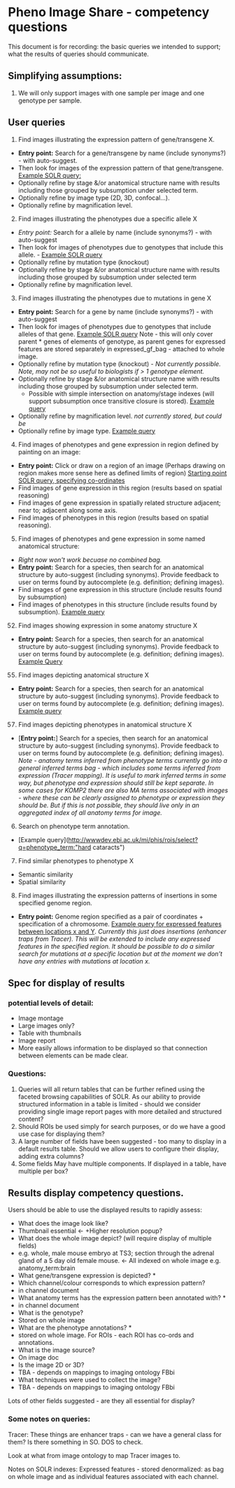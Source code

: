 # Pheno Image Share - competency questions

This document is for recording: the basic queries we intended to support; what the results of queries should communicate.

## Simplifying assumptions:

1. We will only support images with one sample per image and one genotype per sample.

## User queries
1. Find images illustrating the expression pattern of gene/transgene X.
 * __Entry point:__ Search for a gene/transgene by name (include synonyms?) - with auto-suggest.
 * Then look for images of the expression pattern of that
   gene/transgene.  [Example SOLR query:](http://wwwdev.ebi.ac.uk/mi/phis/images/select?q=expressed_gf_bag:Sesn3)
 * Optionally refine by stage &/or anatomical structure name with results including those grouped by subsumption under selected term.
 * Optionally refine by image type (2D, 3D, confocal…).
 * Optionally refine by magnification level.
 
2. Find images illustrating the phenotypes due a specific allele X
 * _Entry point:_ Search for a allele by name (include synonyms?) - with auto-suggest
 * Then look for images of phenotypes due to genotypes that include
   this allele. - [Example SOLR query](http://wwwdev.ebi.ac.uk/mi/phis/images/select?q=genetic_feature_name:"Sesn3<tm1a(EUCOMM)Wtsi>")<br>
 * Optionally refine by mutation type (knockout)
 * Optionally refine by stage &/or anatomical structure name with results including those grouped by subsumption under selected term
 * Optionally refine by magnification level.

3.  Find images illustrating the phenotypes due to mutations in gene X
 * __Entry point:__ Search for a gene by name (include synonyms?) - with auto-suggest
 * Then look for  images of phenotypes due to genotypes that include
   alleles of that gene.  [Example SOLR query](http://wwwdev.ebi.ac.uk/mi/phis/images/select?q=gene_name:Ube3b) Note - this will only cover parent  * genes of elements of genotype, as parent genes for expressed features are stored separately in expressed\_gf\_bag - attached to whole image.
 * Optionally refine by mutation type (knockout) - _Not currently possible.  Note, may not be so useful to biologists if > 1 genotype element._
 * Optionally refine by stage &/or anatomical structure name with results including those grouped by subsumption under selected term.
   * Possible with simple intersection on anatomy/stage indexes (will support subsumption once transitive closure is stored). [Example query](http://wwwdev.ebi.ac.uk/mi/phis/images/select?q=gene_name:Ube3b&fq=anatomy_term:eye&fq=age:[80%20TO%20100])
 * Optionally refine by magnification level.  _not currently stored, but could be_
 * Optionally refine by image type. [Example query](http://wwwdev.ebi.ac.uk/mi/phis/images/select?q=gene_name:Ube3b&fq=image_type:xray)

4. Find images of phenotypes and gene expression in region defined by painting on an image:
 * __Entry point:__ Click or draw on a region of an image (Perhaps drawing on region makes more sense here as defined limits of region)
[Starting point SOLR query, specifying co-ordinates](http://wwwdev.ebi.ac.uk/mi/phis/rois/select?q=y_coordinates:[0%20TO%20100]&fq=x_coordinates:[0%20TO%20100])
 * Find images of gene expression in this region (results based on spatial reasoning)
 * Find images of gene expression in spatially related structure
adjacent; near to; adjacent along some axis.
 * Find images of phenotypes in this region (results based on spatial reasoning).

5. Find images of phenotypes and gene expression in some named anatomical structure:
 *  _Right now won't work becuase no combined bag._
 * __Entry point:__ Search for a species, then search for an anatomical structure by auto-suggest (including synonyms). Provide feedback to user on terms found by autocomplete (e.g. definition; defining images).
 * Find images of gene expression in this structure  (include results found by subsumption)
 * Find images of phenotypes in this structure (include results found by subsumption).  [Example query](http://wwwdev.ebi.ac.uk/mi/phis/images/select?q=anatomy_term:brain&fq=phenotype_term:*)

52. Find images showing expression in some anatomy structure X
 * __Entry point:__ Search for a species, then search for an anatomical structure by auto-suggest (including synonyms).  Provide feedback to user on terms found by autocomplete (e.g. definition; defining images).  [Example Query](http://wwwdev.ebi.ac.uk/mi/phis/images/select?q=expressed_anatomy_bag:ear) 

55. Find images depicting anatomical structure X
 * __Entry point:__ Search for a species, then search for an anatomical structure by auto-suggest (including synonyms).  Provide feedback to user on terms found by autocomplete (e.g. definition; defining images). [Example query](http://wwwdev.ebi.ac.uk/mi/phis/images/select?q=anatomy_term:brain)

57. Find images depicting phenotypes in anatomical structure X
 * [__Entry point:__] Search for a species, then search for an anatomical structure by auto-suggest (including synonyms). Provide feedback to user on terms found by autocomplete (e.g. definition; defining images).<br>
_Note - anatomy terms inferred from phenotype terms currently go into a general inferred terms bag - which includes some terms inferred from expression (Tracer mapping).   It is useful to mark inferred terms in some way, but phenotype and expression should still be kept separate.  In some cases for KOMP2 there are also MA terms associated with images - where these can be clearly assigned to phenotype or expression they should be.  But if this is not possible, they should live only in an aggregated index of all anatomy terms for image._

6. Search on phenotype term annotation.
 * [Example query](http://wwwdev.ebi.ac.uk/mi/phis/rois/select?q=phenotype_term:"hard cataracts")

7. Find similar phenotypes to phenotype X
 * Semantic similarity
 * Spatial similarity

8. Find images illustrating the expression patterns of insertions in some specified genome region.
 * __Entry point:__ Genome region specified as a pair of coordinates + specification of a chromosome. [Example query for  expressed features between locations x and Y](http://wwwdev.ebi.ac.uk/mi/phis/channels/select?q=*:*&fq=chromosome:12&fq=strand:%22-%22&insertion_site:[20000000%20TO%203000000]). 
 _Currently this just does insertions (enhancer traps from Tracer). This will be extended to include any expressed features in the specified region. It should be possible to do a similar search for mutations at a specific location but at the moment we don’t have any entries with mutations at location x._

## Spec for display of results

### potential levels of detail:

* Image montage
* Large images only?
* Table with thumbnails
* Image report
 * More easily allows information to be displayed so that connection between elements can be made clear.


### Questions: 
1. Queries will all return tables that can be further refined using the faceted browsing capabilities of SOLR. As our ability to provide structured information in a table is limited - should we consider providing single image report pages with more detailed and structured content?
2. Should ROIs be used simply for search purposes, or do we have a good use case for displaying them?
3. A large number of fields have been suggested -  too many to display in a default results table.  Should we allow users to configure their display, adding extra columns?
4. Some fields May have multiple components. If displayed in a table, have multiple per box?

## Results display competency questions.  

Users should be able to use the displayed results to rapidly assess:

* What does the image look like? 
 * Thumbnail essential  <- +Higher resolution popup?
* What does the whole image depict? (will require display of multiple fields)
 * e.g. whole, male mouse embryo at TS3; section through the adrenal gland of a 5 day old female mouse.  <- All indexed on whole image e.g. anatomy_term:brain 
* What gene/transgene expression is depicted? *
* Which channel/colour corresponds to which expression pattern?  
 * in channel document
* What anatomy terms has the expression pattern been annotated with? *
 * in channel document
* What is the genotype?  
 * Stored on whole image
* What are the phenotype annotations? *
 * stored on whole image.  For ROIs - each ROI has co-ords and annotations.
* What is the image source?
 * On image doc
* Is the image 2D or 3D?
 * TBA - depends on mappings to imaging ontology FBbi
* What techniques were used to collect the image?
 * TBA - depends on mappings to imaging ontology FBbi


Lots of other fields suggested - are they all essential for display?


### Some notes on queries:

Tracer:  These things are enhancer traps - can we have a general class for them?  Is there something in SO.  DOS to check.

Look at what from image ontology to map Tracer images to.

Notes on SOLR indexes:
Expressed features - stored denormalized: as bag on whole image and as individual features associated with each channel.




